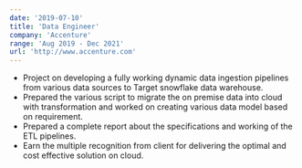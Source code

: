 ```yaml
---
date: '2019-07-10'
title: 'Data Engineer'
company: 'Accenture'
range: 'Aug 2019 - Dec 2021'
url: 'http://www.accenture.com'
---
```


- Project on developing a fully working dynamic data ingestion pipelines from various data sources to Target snowflake data warehouse.
- Prepared the various script to migrate the on premise data into cloud with transformation and worked on creating various data model based on requirement.
- Prepared a complete report about the specifications and working of the ETL pipelines.
- Earn the multiple recognition from client for delivering the optimal and cost effective solution on cloud.